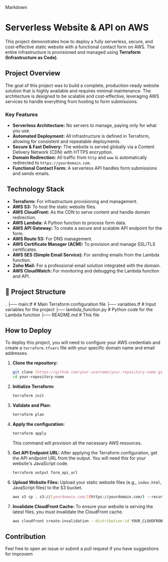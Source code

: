 Markdown

# Serverless Website & API on AWS

This project demonstrates how to deploy a fully serverless, secure, and cost-effective static website with a functional contact form on AWS. The entire infrastructure is provisioned and managed using **Terraform (Infrastructure as Code)**.

##  Project Overview

The goal of this project was to build a complete, production-ready website solution that is highly available and requires minimal maintenance. The architecture is designed to be scalable and cost-effective, leveraging AWS services to handle everything from hosting to form submissions.

### Key Features
- **Serverless Architecture:** No servers to manage, paying only for what you use.
- **Automated Deployment:** All infrastructure is defined in Terraform, allowing for consistent and repeatable deployments.
- **Secure & Fast Delivery:** The website is served globally via a Content Delivery Network (CDN) with HTTPS encryption.
- **Domain Redirection:** All traffic from `http` and `www` is automatically redirected to `https://yourdomain.com`.
- **Functional Contact Form:** A serverless API handles form submissions and sends emails.

## ️ Technology Stack

- **Terraform:** For infrastructure provisioning and management.
- **AWS S3:** To host the static website files.
- **AWS CloudFront:** As the CDN to serve content and handle domain redirection.
- **AWS Lambda:** A Python function to process form data.
- **AWS API Gateway:** To create a secure and scalable API endpoint for the form.
- **AWS Route 53:** For DNS management.
- **AWS Certificate Manager (ACM):** To provision and manage SSL/TLS certificates.
- **AWS SES (Simple Email Service):** For sending emails from the Lambda function.
- **Zoho Mail:** For a professional email solution integrated with the domain.
- **AWS CloudWatch:** For monitoring and debugging the Lambda function and API.

## 📁 Project Structure

.
├── main.tf                 # Main Terraform configuration file
├── variables.tf            # Input variables for the project
├── lambda_function.py      # Python code for the Lambda function
├── README.md               # This file


##  How to Deploy

To deploy this project, you will need to configure your AWS credentials and create a `terraform.tfvars` file with your specific domain name and email addresses.

1.  **Clone the repository:**
    ```bash
    git clone [https://github.com/your-username/your-repository-name.git](https://github.com/your-username/your-repository-name.git)
    cd your-repository-name
    ```

2.  **Initialize Terraform:**
    ```bash
    terraform init
    ```

3.  **Validate and Plan:**
    ```bash
    terraform plan
    ```

4.  **Apply the configuration:**
    ```bash
    terraform apply
    ```
    This command will provision all the necessary AWS resources.

5.  **Get API Endpoint URL:**
    After applying the Terraform configuration, get the API endpoint URL from the output. You will need this for your website's JavaScript code.
    ```bash
    terraform output form_api_url
    ```

6.  **Upload Website Files:**
    Upload your static website files (e.g., `index.html`, JavaScript files) to the S3 bucket.
    ```bash
    aws s3 cp . s3://[yourdomain.com/](https://yourdomain.com/) --recursive
    ```

7.  **Invalidate CloudFront Cache:**
    To ensure your website is serving the latest files, you must invalidate the CloudFront cache.
    ```bash
    aws cloudfront create-invalidation --distribution-id YOUR_CLOUDFRONT_DISTRIBUTION_ID --paths "/*"
    ```

##  Contribution

Feel free to open an issue or submit a pull request if you have suggestions for improvem